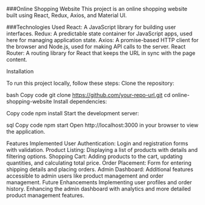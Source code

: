 ###Online Shopping Website
This project is an online shopping website built using React, Redux, Axios, and Material UI.

###Technologies Used
React: A JavaScript library for building user interfaces.
Redux: A predictable state container for JavaScript apps, used here for managing application state.
Axios: A promise-based HTTP client for the browser and Node.js, used for making API calls to the server.
React Router: A routing library for React that keeps the URL in sync with the page content.

Installation

To run this project locally, follow these steps:
Clone the repository:

bash
Copy code
git clone https://github.com/your-repo-url.git
cd online-shopping-website
Install dependencies:

Copy code
npm install
Start the development server:

sql
Copy code
npm start
Open http://localhost:3000 in your browser to view the application.

Features Implemented
User Authentication: Login and registration forms with validation.
Product Listing: Displaying a list of products with details and filtering options.
Shopping Cart: Adding products to the cart, updating quantities, and calculating total price.
Order Placement: Form for entering shipping details and placing orders.
Admin Dashboard: Additional features accessible to admin users like product management and order management.
Future Enhancements
Implementing user profiles and order history.
Enhancing the admin dashboard with analytics and more detailed product management features.





